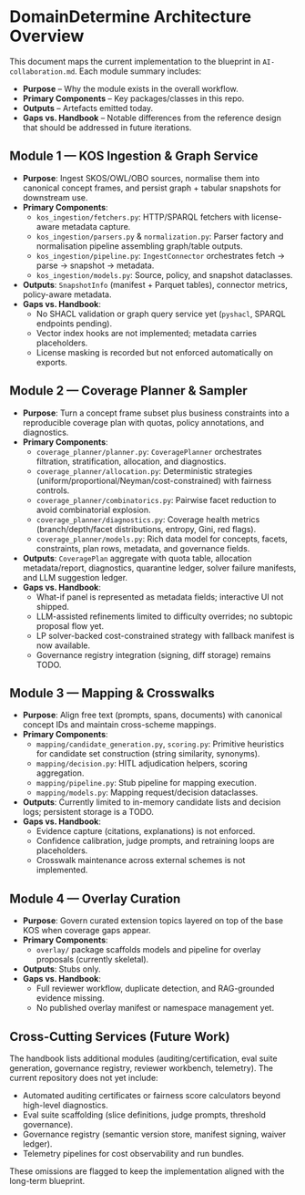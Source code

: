 # DomainDetermine Architecture Overview

This document maps the current implementation to the blueprint in `AI-collaboration.md`. Each module summary includes:

- **Purpose** – Why the module exists in the overall workflow.
- **Primary Components** – Key packages/classes in this repo.
- **Outputs** – Artefacts emitted today.
- **Gaps vs. Handbook** – Notable differences from the reference design that should be addressed in future iterations.

## Module 1 — KOS Ingestion & Graph Service

- **Purpose**: Ingest SKOS/OWL/OBO sources, normalise them into canonical concept frames, and persist graph + tabular snapshots for downstream use.
- **Primary Components**:
  - `kos_ingestion/fetchers.py`: HTTP/SPARQL fetchers with license-aware metadata capture.
  - `kos_ingestion/parsers.py` & `normalization.py`: Parser factory and normalisation pipeline assembling graph/table outputs.
  - `kos_ingestion/pipeline.py`: `IngestConnector` orchestrates fetch → parse → snapshot → metadata.
  - `kos_ingestion/models.py`: Source, policy, and snapshot dataclasses.
- **Outputs**: `SnapshotInfo` (manifest + Parquet tables), connector metrics, policy-aware metadata.
- **Gaps vs. Handbook**:
  - No SHACL validation or graph query service yet (`pyshacl`, SPARQL endpoints pending).
  - Vector index hooks are not implemented; metadata carries placeholders.
  - License masking is recorded but not enforced automatically on exports.

## Module 2 — Coverage Planner & Sampler

- **Purpose**: Turn a concept frame subset plus business constraints into a reproducible coverage plan with quotas, policy annotations, and diagnostics.
- **Primary Components**:
  - `coverage_planner/planner.py`: `CoveragePlanner` orchestrates filtration, stratification, allocation, and diagnostics.
  - `coverage_planner/allocation.py`: Deterministic strategies (uniform/proportional/Neyman/cost-constrained) with fairness controls.
  - `coverage_planner/combinatorics.py`: Pairwise facet reduction to avoid combinatorial explosion.
  - `coverage_planner/diagnostics.py`: Coverage health metrics (branch/depth/facet distributions, entropy, Gini, red flags).
  - `coverage_planner/models.py`: Rich data model for concepts, facets, constraints, plan rows, metadata, and governance fields.
- **Outputs**: `CoveragePlan` aggregate with quota table, allocation metadata/report, diagnostics, quarantine ledger, solver failure manifests, and LLM suggestion ledger.
- **Gaps vs. Handbook**:
  - What-if panel is represented as metadata fields; interactive UI not shipped.
  - LLM-assisted refinements limited to difficulty overrides; no subtopic proposal flow yet.
  - LP solver-backed cost-constrained strategy with fallback manifest is now available.
  - Governance registry integration (signing, diff storage) remains TODO.

## Module 3 — Mapping & Crosswalks

- **Purpose**: Align free text (prompts, spans, documents) with canonical concept IDs and maintain cross-scheme mappings.
- **Primary Components**:
  - `mapping/candidate_generation.py`, `scoring.py`: Primitive heuristics for candidate set construction (string similarity, synonyms).
  - `mapping/decision.py`: HITL adjudication helpers, scoring aggregation.
  - `mapping/pipeline.py`: Stub pipeline for mapping execution.
  - `mapping/models.py`: Mapping request/decision dataclasses.
- **Outputs**: Currently limited to in-memory candidate lists and decision logs; persistent storage is a TODO.
- **Gaps vs. Handbook**:
  - Evidence capture (citations, explanations) is not enforced.
  - Confidence calibration, judge prompts, and retraining loops are placeholders.
  - Crosswalk maintenance across external schemes is not implemented.

## Module 4 — Overlay Curation

- **Purpose**: Govern curated extension topics layered on top of the base KOS when coverage gaps appear.
- **Primary Components**:
  - `overlay/` package scaffolds models and pipeline for overlay proposals (currently skeletal).
- **Outputs**: Stubs only.
- **Gaps vs. Handbook**:
  - Full reviewer workflow, duplicate detection, and RAG-grounded evidence missing.
  - No published overlay manifest or namespace management yet.

## Cross-Cutting Services (Future Work)

The handbook lists additional modules (auditing/certification, eval suite generation, governance registry, reviewer workbench, telemetry). The current repository does not yet include:

- Automated auditing certificates or fairness score calculators beyond high-level diagnostics.
- Eval suite scaffolding (slice definitions, judge prompts, threshold governance).
- Governance registry (semantic version store, manifest signing, waiver ledger).
- Telemetry pipelines for cost observability and run bundles.

These omissions are flagged to keep the implementation aligned with the long-term blueprint.

